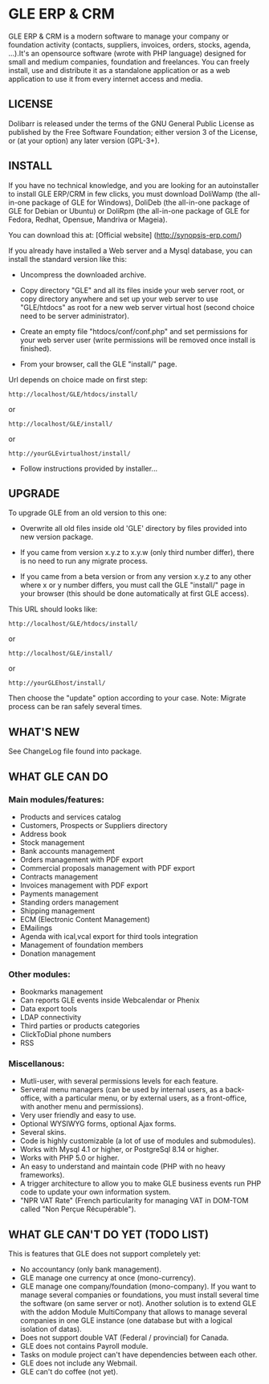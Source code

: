# GLE ERP & CRM

GLE ERP & CRM is a modern software to manage your company or foundation activity (contacts, suppliers, invoices, orders, stocks, agenda, ...).It's an opensource software (wrote with PHP language) designed for small and medium companies, foundation and freelances. You can freely install, use and distribute it as a standalone application or as a web application to use it from every internet access and media.



## LICENSE

Dolibarr is released under the terms of the GNU General Public License as published by the Free Software Foundation; either version 3 of the License, or (at your option) any later version (GPL-3+).



## INSTALL

If you have no technical knowledge, and you are looking for an autoinstaller to install GLE ERP/CRM in few clicks, you must download DoliWamp (the all-in-one package of GLE for Windows), DoliDeb (the all-in-one package of GLE for Debian or Ubuntu) or DoliRpm (the all-in-one package of GLE for Fedora, Redhat, Opensue, Mandriva or Mageia).

You can download this at: [Official website] (http://synopsis-erp.com/)

If you already have installed a Web server and a Mysql database, you can install the standard version like this:

- Uncompress the downloaded archive.

- Copy directory "GLE" and all its files inside your web server root, or copy directory anywhere and set up your web server to use "GLE/htdocs" as root for a new web server virtual host (second choice need to be server administrator).
  
- Create an empty file "htdocs/conf/conf.php" and set permissions for your web server user (write permissions will be removed once install is finished).
  
- From your browser, call the GLE "install/" page.

Url depends on choice made on first step:

	http://localhost/GLE/htdocs/install/
or

	http://localhost/GLE/install/
or

	http://yourGLEvirtualhost/install/
   
- Follow instructions provided by installer...



## UPGRADE

To upgrade GLE from an old version to this one:

- Overwrite all old files inside old 'GLE' directory by files provided into new version package.
  
- If you came from version x.y.z to x.y.w (only third number differ), there is no need to run any migrate process.
  
- If you came from a beta version or from any version x.y.z to any other where x or y number differs, you must call the GLE "install/" page in your browser (this should be done automatically at first GLE access).

This URL should looks like:

	http://localhost/GLE/htdocs/install/
or

	http://localhost/GLE/install/
or

	http://yourGLEhost/install/

Then choose the "update" option according to your case.
Note: Migrate process can be ran safely several times.
  


## WHAT'S NEW

See ChangeLog file found into package.



## WHAT GLE CAN DO

### Main modules/features:

- Products and services catalog
- Customers, Prospects or Suppliers directory
- Address book
- Stock management
- Bank accounts management
- Orders management with PDF export
- Commercial proposals management with PDF export
- Contracts management
- Invoices management with PDF export
- Payments management
- Standing orders management
- Shipping management
- ECM (Electronic Content Management)
- EMailings
- Agenda with ical,vcal export for third tools integration
- Management of foundation members
- Donation management

### Other modules:

- Bookmarks management
- Can reports GLE events inside Webcalendar or Phenix
- Data export tools
- LDAP connectivity
- Third parties or products categories 
- ClickToDial phone numbers
- RSS

### Miscellanous:

- Mutli-user, with several permissions levels for each feature.
- Serveral menu managers (can be used by internal users, as a back-office, with a particular menu, or by external users, as a front-office, with another menu and permissions).
- Very user friendly and easy to use.
- Optional WYSIWYG forms, optional Ajax forms.
- Several skins.
- Code is highly customizable (a lot of use of modules and submodules).
- Works with Mysql 4.1 or higher, or PostgreSql 8.14 or higher.
- Works with PHP 5.0 or higher.
- An easy to understand and maintain code (PHP with no heavy frameworks).
- A trigger architecture to allow you to make GLE business events run PHP code to update your own information system.
- "NPR VAT Rate" (French particularity for managing VAT in DOM-TOM called "Non Perçue Récupérable").



## WHAT GLE CAN'T DO YET (TODO LIST)

This is features that GLE does not support completely yet:

- No accountancy (only bank management).
- GLE manage one currency at once (mono-currency).
- GLE manage one company/foundation (mono-company). If you want to manage several companies or foundations, you must install several time the software (on same server or not). Another solution is to extend GLE with the addon Module MultiCompany that allows to manage several companies in one GLE instance (one database but with a logical isolation of datas).
- Does not support double VAT (Federal / provincial) for Canada.
- GLE does not contains Payroll module.
- Tasks on module project can't have dependencies between each other.
- GLE does not include any Webmail.
- GLE can't do coffee (not yet).
